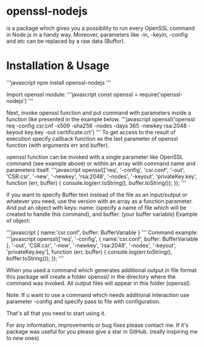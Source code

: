 # openssl-nodejs

is a package which gives you a possibility to run every OpenSSL command in Node.js in a handy way. Moreover, parameters like -in, -keyin, -config and etc can be replaced by a raw data (Buffor).

# Installation &amp; Usage

'''javascript
npm install openssl-nodejs
'''

Import openssl module:
'''javascript
const openssl = require('openssl-nodejs')
'''

Next, invoke openssl function and put command with parameters inside a function like presented in the example below.
'''javascript
openssl('openssl req -config csr.cnf -x509 -sha256 -nodes -days 365 -newkey rsa:2048 -keyout key.key -out certificate.crt')
'''
To get access to the result of execution specify callback function as the last parameter of openssl function (with arguments err and buffer).

openssl function can be invoked with a single parameter like OpenSSL command (see example above) or within an array with command name and parameters itself.
'''javascript
openssl(['req', '-config', 'csr.conf', '-out', 'CSR.csr', '-new', '-newkey', 'rsa:2048', '-nodes', '-keyout', 'privateKey.key', function (err, buffer) {
console.log(err.toString(), buffer.toString());
});
'''

If you want to specify Buffer text instead of the file as an input/output or whatever you need, use the version with an array as a function parameter.
And put an object with keys: name: (specify a name of file which will be created to handle this command), and buffer: (your buffer variable)
Example of object:

'''javascript
{ name:'csr.conf', buffer: BufferVariable }
'''
Command example:
'''javascript
openssl(['req', '-config', { name:'csr.conf', buffer: BufferVariable }, '-out', 'CSR.csr', '-new', '-newkey', 'rsa:2048', '-nodes', '-keyout', 'privateKey.key'], function (err, buffer) {
console.log(err.toString(), buffer.toString());
});
'''

When you used a command which generates additional output in file format this package will create a folder openssl/ in the directory where the command was invoked. All output files will appear in this folder (openssl).

Note: If u want to use a command which needs additional interaction use parameter -config and specify pass to file with configuration.

That's all that you need to start using it.

For any information, improvements or bug fixes please contact me.
If it's package was useful for you please give a star in GitHub. (really inspiring me to new ones)
